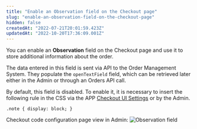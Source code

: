 ```yaml
---
title: "Enable an Observation field on the Checkout page"
slug: "enable-an-observation-field-on-the-checkout-page"
hidden: false
createdAt: "2022-07-21T20:01:59.423Z"
updatedAt: "2022-10-20T17:36:09.001Z"
---
```

You can enable an **Observation** field on the Checkout page and use it to store additional information about the order.

The data entered in this field is sent via API to the Order Management System. They populate the `openTextField` field, which can be retrieved later either in the Admin or through an Orders API call.

By default, this field is disabled. To enable it, it is necessary to insert the following rule in the CSS via the APP [Checkout UI Settings](https://developers.vtex.com/vtex-developer-docs/docs/vtex-checkout-ui-settings) or by the Admin.

`.note { display: block; }`

Checkout code configuration page view in Admin:
![Observation field](https://files.readme.io/3bdc4a3-Observation_field.PNG)